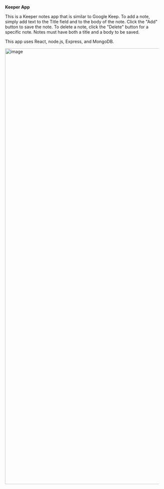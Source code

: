 **Keeper App**

This is a Keeper notes app that is similar to Google Keep. To add a note, simply add text to the Title field and to the body of the note. Click the "Add" button to save the note. To delete a note, click the "Delete" button for a specific note. Notes must have both a title and a body to be saved. 

This app uses React, node.js, Express, and MongoDB. 

<img width="1429" alt="image" src="https://github.com/angelamu2012/KeeperApp/assets/23000236/61e938b9-ffc4-4ecb-bf3e-7e1d9c7bb104">

